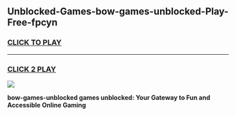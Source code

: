 
## Unblocked-Games-bow-games-unblocked-Play-Free-fpcyn
<h3>
<a href="https://premium76.site?title=bow-games-unblocked&ref=23A">CLICK TO PLAY</a></h3>
<hr>

<h3>
<a href="https://premium76.site?title=bow-games-unblocked&ref=23A">CLICK 2 PLAY</a>
  
</h3>

<a href="https://premium76.site?title=bow-games-unblocked&ref=23A"><img src="https://clearcache.store/games.png"></a>


**bow-games-unblocked games unblocked: Your Gateway to Fun and Accessible Online Gaming**
